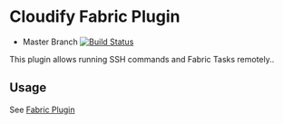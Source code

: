# Cloudify Fabric Plugin

* Master Branch [![Build Status](https://travis-ci.org/cloudify-cosmo/cloudify-fabric-plugin.svg?branch=master)](https://travis-ci.org/cloudify-cosmo/cloudify-fabric-plugin)

This plugin allows running SSH commands and Fabric Tasks remotely..

## Usage

See [Fabric Plugin](http://getcloudify.org/guide/3.1/plugin-fabric.html)
